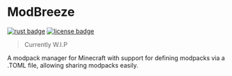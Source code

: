 # ModBreeze
[![rust badge](https://img.shields.io/static/v1?label=Made%20with&message=Rust&style=for-the-badge&logo=rust&labelColor=e82833&color=b11522)](https://www.rust-lang.org/)
[![license badge](https://img.shields.io/github/license/Mr1cecream/ModBreeze?style=for-the-badge)](https://github.com/Mr1cecream/ModBreeze/blob/main/LICENSE)

> Currently W.I.P

A modpack manager for Minecraft with support for defining modpacks via a .TOML file, allowing sharing modpacks easily.
